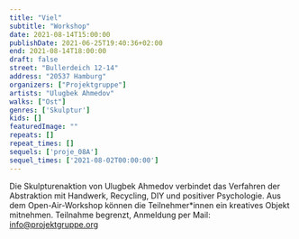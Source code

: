 ```yaml
---
title: "Viel"
subtitle: "Workshop"
date: 2021-08-14T15:00:00
publishDate: 2021-06-25T19:40:36+02:00
end: 2021-08-14T18:00:00
draft: false
street: "Bullerdeich 12-14"
address: "20537 Hamburg"
organizers: ["Projektgruppe"]
artists: "Ulugbek Ahmedov"
walks: ["Ost"]
genres: ['Skulptur']
kids: []
featuredImage: ""
repeats: []
repeat_times: []
sequels: ['proje_08A']
sequel_times: ['2021-08-02T00:00:00']
---
```


Die Skulpturenaktion von Ulugbek Ahmedov verbindet das Verfahren der Abstraktion mit Handwerk, Recycling, DIY und positiver Psychologie. Aus dem Open-Air-Workshop können die Teilnehmer\*innen ein kreatives Objekt mitnehmen. Teilnahme begrenzt, Anmeldung per Mail: info@projektgruppe.org